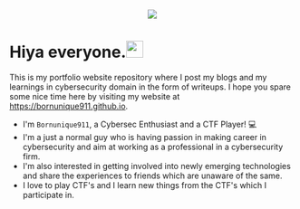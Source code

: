 <h1 align="center">
  <a href="https://git.io/typing-svg">
    <img src="https://readme-typing-svg.herokuapp.com?size=40&width=500&height=60&lines=H3110+H4x0r$" style="display: inline ">
  </a>
</h1>

# Hiya everyone.<img src="https://raw.githubusercontent.com/aemmadi/aemmadi/master/wave.gif" height="30px">

This is my portfolio website repository where I post my blogs and my learnings in cybersecurity domain in the form of writeups. I hope you spare some nice time here by visiting my website at https://bornunique911.github.io.
* I'm `Bornunique911`, a Cybersec Enthusiast and a CTF Player! 💻 <br>
* I'm a just a normal guy who is having passion in making career in cybersecurity and aim at working as a professional in a cybersecurity firm.<br>
* I'm also interested in getting involved into newly emerging technologies and share the experiences to friends which are unaware of the same.<br>
* I love to play CTF's and I learn new things from the CTF's which I participate in.